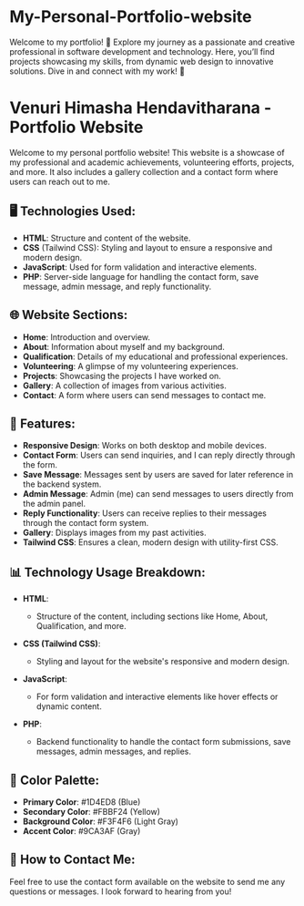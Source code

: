 # My-Personal-Portfolio-website
Welcome to my portfolio! 🌟 Explore my journey as a passionate and creative professional in software development and technology. Here, you’ll find projects showcasing my skills, from dynamic web design to innovative solutions. Dive in and connect with my work! 🚀
# Venuri Himasha Hendavitharana - Portfolio Website

Welcome to my personal portfolio website! This website is a showcase of my professional and academic achievements, volunteering efforts, projects, and more. It also includes a gallery collection and a contact form where users can reach out to me.

## 🖥️ Technologies Used:
- **HTML**: Structure and content of the website.
- **CSS** (Tailwind CSS): Styling and layout to ensure a responsive and modern design.
- **JavaScript**: Used for form validation and interactive elements.
- **PHP**: Server-side language for handling the contact form, save message, admin message, and reply functionality.

## 🌐 Website Sections:
- **Home**: Introduction and overview.
- **About**: Information about myself and my background.
- **Qualification**: Details of my educational and professional experiences.
- **Volunteering**: A glimpse of my volunteering experiences.
- **Projects**: Showcasing the projects I have worked on.
- **Gallery**: A collection of images from various activities.
- **Contact**: A form where users can send messages to contact me.

## 🔧 Features:
- **Responsive Design**: Works on both desktop and mobile devices.
- **Contact Form**: Users can send inquiries, and I can reply directly through the form.
- **Save Message**: Messages sent by users are saved for later reference in the backend system.
- **Admin Message**: Admin (me) can send messages to users directly from the admin panel.
- **Reply Functionality**: Users can receive replies to their messages through the contact form system.
- **Gallery**: Displays images from my past activities.
- **Tailwind CSS**: Ensures a clean, modern design with utility-first CSS.

## 📊 Technology Usage Breakdown:

- **HTML**:
    - Structure of the content, including sections like Home, About, Qualification, and more.

- **CSS (Tailwind CSS)**:
    - Styling and layout for the website's responsive and modern design.

- **JavaScript**: 
    - For form validation and interactive elements like hover effects or dynamic content.

- **PHP**:
    - Backend functionality to handle the contact form submissions, save messages, admin messages, and replies.

## 🎨 Color Palette:
- **Primary Color**: #1D4ED8 (Blue)
- **Secondary Color**: #FBBF24 (Yellow)
- **Background Color**: #F3F4F6 (Light Gray)
- **Accent Color**: #9CA3AF (Gray)


## 💬 How to Contact Me:
Feel free to use the contact form available on the website to send me any questions or messages. I look forward to hearing from you!

